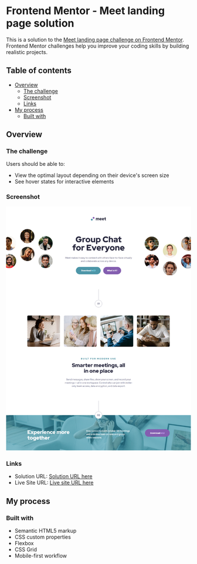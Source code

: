 # Frontend Mentor - Meet landing page solution

This is a solution to the [Meet landing page challenge on Frontend Mentor](https://www.frontendmentor.io/challenges/meet-landing-page-rbTDS6OUR). Frontend Mentor challenges help you improve your coding skills by building realistic projects.

## Table of contents

- [Overview](#overview)
  - [The challenge](#the-challenge)
  - [Screenshot](#screenshot)
  - [Links](#links)
- [My process](#my-process)
  - [Built with](#built-with)

## Overview

### The challenge

Users should be able to:

- View the optimal layout depending on their device's screen size
- See hover states for interactive elements

### Screenshot

![](./assets/screenshot.png)

### Links

- Solution URL: [Solution URL here](https://www.frontendmentor.io/solutions/meeting-lading-page-using-scss-iQZX2Edl8)
- Live Site URL: [Live site URL here](https://fem-meet-landing-page-pi.vercel.app/)

## My process

### Built with

- Semantic HTML5 markup
- CSS custom properties
- Flexbox
- CSS Grid
- Mobile-first workflow
